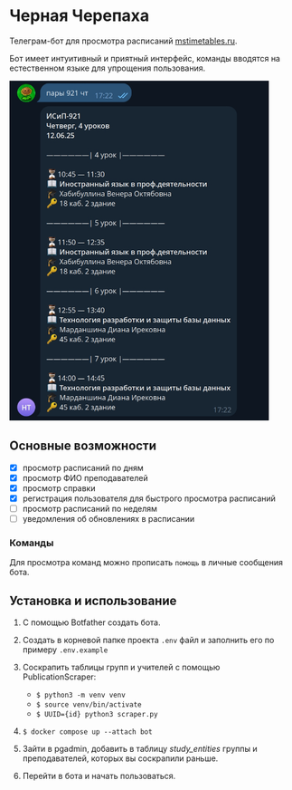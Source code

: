 # Черная Черепаха

Телеграм-бот для просмотра расписаний [mstimetables.ru](mstimetables.ru).

Бот имеет интуитивный и приятный интерфейс, команды вводятся на естественном языке для упрощения пользования.

<img alt="preview" src="./public/preview1.jpg" height="600">

## Основные возможности

- [x] просмотр расписаний по дням
- [x] просмотр ФИО преподавателей
- [x] просмотр справки
- [x] регистрация пользователя для быстрого просмотра расписаний
- [ ] просмотр расписаний по неделям
- [ ] уведомления об обновлениях в расписании

### Команды

Для просмотра команд можно прописать `помощь` в личные сообщения бота.

## Установка и использование

1. С помощью Botfather создать бота.
2. Создать в корневой папке проекта `.env` файл и заполнить его по примеру `.env.example`
3. Соскрапить таблицы групп и учителей с помощью PublicationScraper:

   - `$ python3 -m venv venv`
   - `$ source venv/bin/activate`
   - `$ UUID={id} python3 scraper.py`

4. `$ docker compose up --attach bot`
5. Зайти в pgadmin, добавить в таблицу _study_entities_ группы и преподавателей, которых вы соскрапили раньше.
6. Перейти в бота и начать пользоваться.
